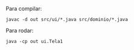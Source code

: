 Para compilar:
```shell
javac -d out src/ui/*.java src/dominio/*.java
```

Para rodar:
```shell
java -cp out ui.Tela1
```